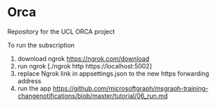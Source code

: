 # Orca
Repository for the UCL ORCA project

To run the subscription

1. download ngrok https://ngrok.com/download
2. run ngrok [./ngrok http https://localhost:5002]
3. replace Ngrok link in appsettings.json to the new https forwarding address 
4. run the app https://github.com/microsoftgraph/msgraph-training-changenotifications/blob/master/tutorial/06_run.md


